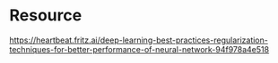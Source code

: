 
# Resource 


https://heartbeat.fritz.ai/deep-learning-best-practices-regularization-techniques-for-better-performance-of-neural-network-94f978a4e518
